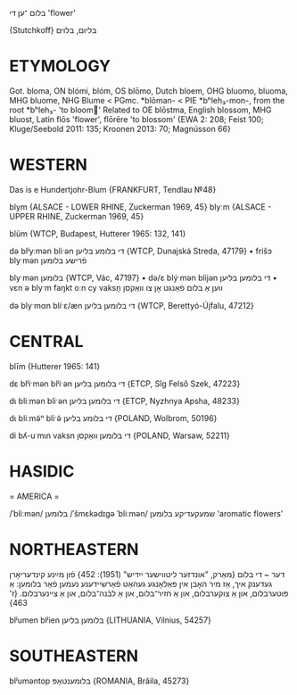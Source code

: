 בלום
־ען
די
'flower'

{Stutchkoff}
בליום, בלוים

ETYMOLOGY
===========
Got. bloma, ON blómi, blóm, OS blōmo, Dutch bloem, OHG bluomo, bluoma, MHG bluome, NHG Blume < PGmc. *blōman- < PIE *bʰleh₃-mon-, from the root *bʰleh₃- 'to bloom'
Related to OE blōstma, English blossom, MHG bluost, Latin flōs 'flower', flōrēre 'to blossom'
{EWA 2: 208; Feist 100; Kluge/Seebold 2011: 135; Kroonen 2013: 70; Magnússon 66}

WESTERN
========

Das is e Hundertjohr-Blum
{FRANKFURT, Tendlau №48}

blym {ALSACE - LOWER RHINE, Zuckerman 1969, 45}
blyːm {ALSACE - UPPER RHINE, Zuckerman 1969, 45}

blüm {WTCP, Budapest, Hutterer 1965: 132, 141}

də blʲyːmən bliˑən די בלומע בליִען {WTCP, Dunajská Streda, 47179}
	•	frišɔ blyˑmən פֿרישע בלומען

blyˑmən בלומען {WTCP, Vác, 47197}
	•	də/ɛ blýˑmən blijən די בלומען בליִען
	•	vɛn ə blyˑm faŋkt oːn cy vaksn̩ ווען אַ בלום פֿאַנגט אָן צו וואַקסן

də blyˑmαn blíˑɛ/æn די בלומען בליִען {WTCP, Berettyó-Újfalu, 47212}

CENTRAL
========

blīm {Hutterer 1965: 141}

dɛ blʲiˑmən blʲiˑən די בלומען בליִען {ETCP, Sîg Felső Szek, 47223}

dɩ bliːmən bliˑən די בלומען בליִען {ETCP, Nyzhnya Apsha, 48233}

dɩ bliːmə̃ⁿ bliˑə̃ די בלומע בליִען {POLAND, Wolbrom, 50196}

di bʎ-uˑmɩn vaksn די בלומען וואַקסן {POLAND, Warsaw, 52211}

HASIDIC
=======
= AMERICA = 

/ˈbliːmən/ בלומען
/ˈšmɛkədɪgə ˈbliːmən/ שמעקעדיקע בלומען 'aromatic flowers'

NORTHEASTERN
==============

דער ~ די בלום
{מאַרק, "אונדזער ליטווישער ייִדיש" (1951): 452}
פֿון מײַנע קינדעריאָרן געדענק איך, אַז מיר האָבן אין פּאַלאָנגע געהאַט פֿאַרשיידענע נעמען פֿאַר בלומען: אַ פּוטערבלום, און אַ צוקערבלום, און אַ חזיר־בלום, און אַ לבֿנה־בלום, און אַ ציינערבלום. {ז' 463}   

blʲumen blʲien בלומען בליִען {LITHUANIA, Vilnius, 54257}

SOUTHEASTERN
==============

blʲuməntop בלומענטאָפּ {ROMANIA, Brăila, 45273}

